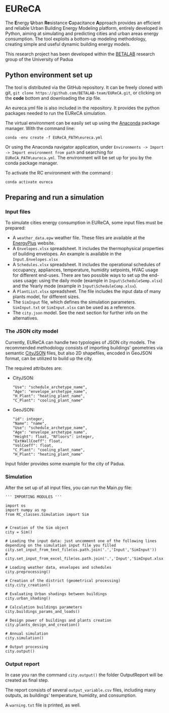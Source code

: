 # EUReCA

The **E**nergy **U**rban **Re**sistance **C**apacitance **A**pproach provides an efficient and reliable Urban Building Energy Modeling platform, entirely developed in Python, aiming at simulating and predicting cities and urban areas energy consumption. The tool exploits a bottom-up modeling methodology, creating simple and useful dynamic building energy models.

This research project has been developed within the [BETALAB](https://research.dii.unipd.it/betalab/) research group of the University of Padua

## Python environment set up
The tool is distributed via the GitHub repository. It can be freely cloned with git, `git clone https://github.com/BETALAB-team/EUReCA.git`, or clicking on the **code** bottom and downloading the zip file.

An eureca.yml file is also included in the repository. It provides the python packages needed to run the EUReCA simulation. 

The virtual environment can be easily set up using the [Anaconda](https://www.anaconda.com/products/individual) package manager. With the command line: 
```
conda -env create -f EUReCA_PATH\eureca.yml
```
Or using the Anaconda navigator application, under `Environments -> Import -> Import environment from path` and searching for  `EUReCA_PATH\eureca.yml`. The environment will be set up for you by the conda package manager. 

To activate the RC environment with the command :
```
conda activate eureca
```

## Preparing and run a simulation
### Input files

To simulate cities energy consumption in EUReCA, some input files must be prepared:
- A `weather_data.epw` weather file. These files are available at the [EnergyPlus](https://www.energyplus.net/weather) website.
- A `Envelopes.xlsx` spreadsheet. It includes the thermophysical properties of building envelopes. An example is available in the `Input.Envelopes.xlsx`
- A `Schedules.xlsx` spreadsheet. It includes the operational schedules of occupancy, appliances, temperature, humidity setpoints, HVAC usage for different end-uses. There are two possible ways to set up the end-uses usage: using the daily mode (example in `Input\ScheduleSemp.xlsx`) and the Yearly mode (example in `Input\ScheduleComp.xlsx`).
- A `PlantList.xlsx` spreadsheet. The file includes the input data of many plants model, for different sizes.
- The `SimInput` file, which defines the simulation parameters. `SimInput.txt` or `SimInput.xlsx` can be used as a reference.
- The `city.json` model. See the next section for further info on the alternatives.

### The JSON city model
Currently, EUReCA can handle two typologies of JSON city models. The recommended methodology consists of importing buildings' geometries via semantic [CityJSON](https://www.cityjson.org/) files, but also 2D shapefiles, encoded in GeoJSON format, can be utilized to build up the city.

The required attributes are:
- CityJSON: 
  ```
  "Use": "schedule_archetype_name", 
  "Age": "envelope_archetype_name", 
  "H_Plant": "heating_plant_name", 
  "C_Plant": "cooling_plant_name"
  ```
- GeoJSON: 
  ```
  "id": integer, 
  "Name": "name", 
  "Use": "schedule_archetype_name", 
  "Age": "envelope_archetype_name", 
  "Height": float, "Nfloors": integer, 
  "ExtWallCoeff": float, 
  "VolCoeff": float, 
  "C_Plant": "cooling_plant_name", 
  "H_Plant": "heating_plant_name"
  ```

Input folder provides some example for the city of Padua.

### Simulation

After the set up of all input files, you can run the Main.py file:

```
''' IMPORTING MODULES '''

import os
import numpy as np
from RC_classes.Simulation import Sim


# Creation of the Sim object
city = Sim()

# Loading the input data: just uncomment one of the following lines depending on the simulation input file you filled
city.set_input_from_text_file(os.path.join('.','Input','SimInput'))
# city.set_input_from_excel_file(os.path.join('.','Input','SimInput.xlsx'))

# Loading weather data, envelopes and schedules
city.preprocessing()

# Creation of the district (geometrical processing)
city.city_creation()

# Evaluating Urban shadings between buildings
city.urban_shading()

# Calculation buildings parameters
city.buildings_params_and_loads()

# Design power of buildings and plants creation
city.plants_design_and_creation()

# Annual simulation
city.simulation()

# Output processing
city.output()
```

### Output report
In case you ran the command `city.output()` the folder OutputReport will be created as final step.

The report consists of several `output_variable.csv` files, including many outputs, as buildings' temperature, humidity, and consumption.

A `warning.txt` file is printed, as well. 
